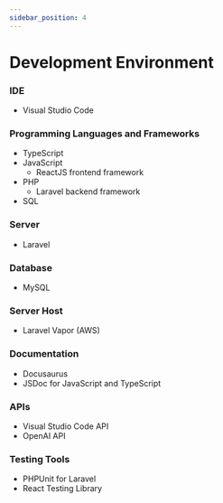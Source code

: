 ```yaml
---
sidebar_position: 4
---
```


# Development Environment

### IDE
- Visual Studio Code

### Programming Languages and Frameworks
- TypeScript
- JavaScript
    - ReactJS frontend framework
- PHP
    - Laravel backend framework
- SQL

### Server
- Laravel 

### Database
- MySQL

### Server Host
- Laravel Vapor (AWS)

### Documentation
- Docusaurus
- JSDoc for JavaScript and TypeScript

### APIs
- Visual Studio Code API
- OpenAI API

### Testing Tools
- PHPUnit for Laravel
- React Testing Library
